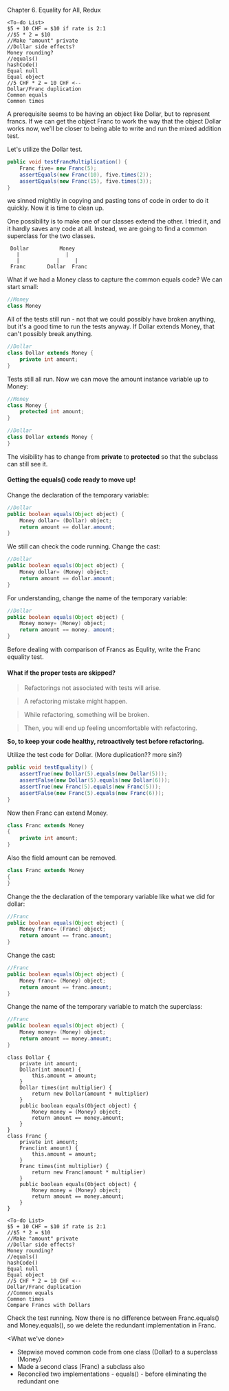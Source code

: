 Chapter 6. Equality for All, Redux


```
<To-do List>
$5 + 10 CHF = $10 if rate is 2:1 
//$5 * 2 = $10
//Make "amount" private 
//Dollar side effects? 
Money rounding? 
//equals()
hashCode()
Equal null
Equal object
//5 CHF * 2 = 10 CHF <--
Dollar/Franc duplication 
Common equals 
Common times
```

A prerequisite seems to be having an object like Dollar, but to represent francs. If we can get the object Franc to work the way that the object Dollar works now, we'll be closer to being able to write and run the mixed addition test.

Let's utilize the Dollar test.
```java
public void testFrancMultiplication() { 
    Franc five= new Franc(5);
    assertEquals(new Franc(10), five.times(2)); 
    assertEquals(new Franc(15), five.times(3));
}
```
we sinned mightily in copying and pasting tons of code in order to do it quickly. Now it is time to clean up.

One possibility is to make one of our classes extend the other. I tried it, and it hardly saves any code at all. Instead, we are going to find a common superclass for the two classes.
```
 Dollar          Money
   |               |
   |            |     |
 Franc       Dollar  Franc      
```   
What if we had a Money class to capture the common equals code? We can start small:




```java
//Money
class Money
```
All of the tests still run - not that we could possibly have broken anything, but it's a good time to run the tests anyway. If Dollar extends Money, that can't possibly break anything.

```java
//Dollar
class Dollar extends Money { 
    private int amount;
}
```
Tests still all run. Now we can move the amount instance variable up to Money:
```java
//Money
class Money { 
    protected int amount;
}

//Dollar
class Dollar extends Money { 
}
```
The visibility has to change from **private** to **protected** so that the subclass can still see it.

#### Getting the equals() code ready to move up!

Change the declaration of the temporary variable:

```java
//Dollar
public boolean equals(Object object) { 
    Money dollar= (Dollar) object; 
    return amount == dollar.amount;
}
```
We still can check the code running.
Change the cast:
```java
//Dollar
public boolean equals(Object object) { 
    Money dollar= (Money) object; 
    return amount == dollar.amount;
}
```
For understanding, change the name of the temporary variable:
```java
//Dollar
public boolean equals(Object object) { 
    Money money= (Money) object; 
    return amount == money. amount;
}
```

Before dealing with comparison of Francs as Equlity, write the Franc equality test.

#### What if the proper tests are skipped?
> Refactorings not associated with tests will arise.

> A refactoring mistake might happen.

> While refactoring, something will be broken.

> Then, you will end up feeling uncomfortable with refactoring.

**So, to keep your code healthy, retroactively test before refactoring.**


Utilize the test code for Dollar. (More duplication?? more sin?)
```java
public void testEquality() {
    assertTrue(new Dollar(5).equals(new Dollar(5)));
    assertFalse(new Dollar(5).equals(new Dollar(6)));
    assertTrue(new Franc(5).equals(new Franc(5)));
    assertFalse(new Franc(5).equals(new Franc(6))); 
}
```

Now then Franc can extend Money.

```java
class Franc extends Money 
{
    private int amount;
}
```
Also the field amount can be removed.
```java
class Franc extends Money 
{
}
```
Change the the declaration of the temporary variable like what we did for dollar:

```java
//Franc
public boolean equals(Object object) { 
    Money franc= (Franc) object; 
    return amount == franc.amount;
}
```
Change the cast:
```java
//Franc
public boolean equals(Object object) { 
    Money franc= (Money) object; 
    return amount == franc.amount;
}
```
Change the name of the temporary variable to match the superclass:
```java
//Franc
public boolean equals(Object object) { 
    Money money= (Money) object; 
    return amount == money.amount;
}
```

```
class Dollar {
    private int amount;
    Dollar(int amount) {
        this.amount = amount;
    }
    Dollar times(int multiplier) {
        return new Dollar(amount * multiplier)
    }
    public boolean equals(Object object) {
        Money money = (Money) object;
        return amount == money.amount;
    }
}
class Franc {
    private int amount;
    Franc(int amount) {
        this.amount = amount;
    }
    Franc times(int multiplier) {
        return new Franc(amount * multiplier)
    }
    public boolean equals(Object object) {
        Money money = (Money) object;
        return amount == money.amount;
    }
}
```

```
<To-do List>
$5 + 10 CHF = $10 if rate is 2:1 
//$5 * 2 = $10
//Make "amount" private 
//Dollar side effects? 
Money rounding? 
//equals()
hashCode()
Equal null
Equal object
//5 CHF * 2 = 10 CHF <--
Dollar/Franc duplication 
//Common equals 
Common times
Compare Francs with Dollars
```

Check the test running.
Now there is no difference between Franc.equals()  and Money.equals(), so we delete the redundant implementation in Franc.

<What we've done>
* Stepwise moved common code from one class (Dollar) to a superclass (Money)
* Made a second class (Franc) a subclass also
* Reconciled two implementations - equals() - before eliminating the redundant one
